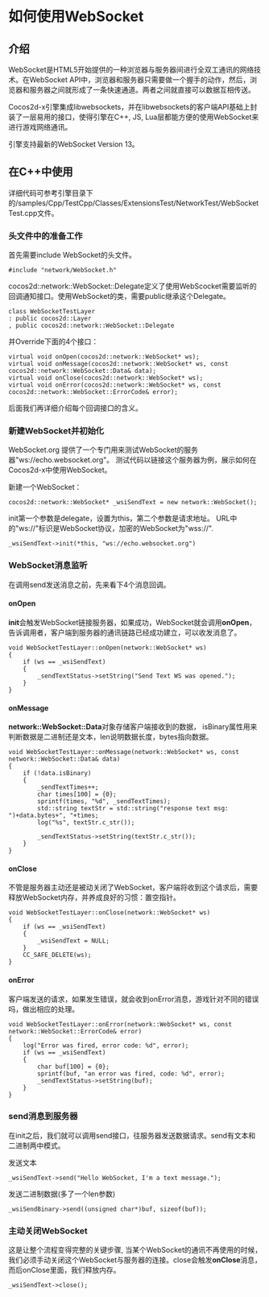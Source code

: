 # 如何使用WebSocket


## 介绍

WebSocket是HTML5开始提供的一种浏览器与服务器间进行全双工通讯的网络技术。在WebSocket API中，浏览器和服务器只需要做一个握手的动作，然后，浏览器和服务器之间就形成了一条快速通道。两者之间就直接可以数据互相传送。

Cocos2d-x引擎集成libwebsockets，并在libwebsockets的客户端API基础上封装了一层易用的接口，使得引擎在C++, JS, Lua层都能方便的使用WebSocket来进行游戏网络通讯。

引擎支持最新的WebSocket Version 13。

## 在C++中使用

详细代码可参考引擎目录下的/samples/Cpp/TestCpp/Classes/ExtensionsTest/NetworkTest/WebSocketTest.cpp文件。


### 头文件中的准备工作

首先需要include WebSocket的头文件。

```
#include "network/WebSocket.h"
```
  
cocos2d::network::WebSocket::Delegate定义了使用WebScocket需要监听的回调通知接口。使用WebSocket的类，需要public继承这个Delegate。

```
class WebSocketTestLayer
: public cocos2d::Layer
, public cocos2d::network::WebSocket::Delegate
```

并Override下面的4个接口：

```
virtual void onOpen(cocos2d::network::WebSocket* ws);
virtual void onMessage(cocos2d::network::WebSocket* ws, const cocos2d::network::WebSocket::Data& data);
virtual void onClose(cocos2d::network::WebSocket* ws);
virtual void onError(cocos2d::network::WebSocket* ws, const cocos2d::network::WebSocket::ErrorCode& error);
```

后面我们再详细介绍每个回调接口的含义。

### 新建WebSocket并初始化

WebSocket.org 提供了一个专门用来测试WebSocket的服务器"ws://echo.websocket.org"。
测试代码以链接这个服务器为例，展示如何在Cocos2d-x中使用WebSocket。

新建一个WebSocket：

```
cocos2d::network::WebSocket* _wsiSendText = new network::WebSocket();
```
init第一个参数是delegate，设置为this，第二个参数是请求地址。
URL中的"ws://"标识是WebSocket协议，加密的WebSocket为"wss://".

```
_wsiSendText->init(*this, "ws://echo.websocket.org")
```

### WebSocket消息监听

在调用send发送消息之前，先来看下4个消息回调。

#### onOpen

**init**会触发WebSocket链接服务器，如果成功，WebSocket就会调用**onOpen**，告诉调用者，客户端到服务器的通讯链路已经成功建立，可以收发消息了。

```
void WebSocketTestLayer::onOpen(network::WebSocket* ws)
{
	if (ws == _wsiSendText)
	{
		_sendTextStatus->setString("Send Text WS was opened.");
	}
}
```

#### onMessage

**network::WebSocket::Data**对象存储客户端接收到的数据，
isBinary属性用来判断数据是二进制还是文本，len说明数据长度，bytes指向数据。

```
void WebSocketTestLayer::onMessage(network::WebSocket* ws, const network::WebSocket::Data& data)
{
    if (!data.isBinary)
    {
        _sendTextTimes++;
        char times[100] = {0};
        sprintf(times, "%d", _sendTextTimes);
        std::string textStr = std::string("response text msg: ")+data.bytes+", "+times;
        log("%s", textStr.c_str());
        
        _sendTextStatus->setString(textStr.c_str());
    }
}
```

#### onClose

不管是服务器主动还是被动关闭了WebSocket，客户端将收到这个请求后，需要释放WebSocket内存，并养成良好的习惯：置空指针。

```
void WebSocketTestLayer::onClose(network::WebSocket* ws)
{
	if (ws == _wsiSendText)
	{
		_wsiSendText = NULL;
	}
	CC_SAFE_DELETE(ws);
}
```

#### onError

客户端发送的请求，如果发生错误，就会收到onError消息，游戏针对不同的错误吗，做出相应的处理。

```
void WebSocketTestLayer::onError(network::WebSocket* ws, const network::WebSocket::ErrorCode& error)
{
	log("Error was fired, error code: %d", error);
	if (ws == _wsiSendText)
	{
		char buf[100] = {0};
		sprintf(buf, "an error was fired, code: %d", error);
		_sendTextStatus->setString(buf);
	}
}
```

### send消息到服务器

在init之后，我们就可以调用send接口，往服务器发送数据请求。send有文本和二进制两中模式。

发送文本

```
_wsiSendText->send("Hello WebSocket, I'm a text message.");
```

发送二进制数据(多了一个len参数)

```
_wsiSendBinary->send((unsigned char*)buf, sizeof(buf));
```

### 主动关闭WebSocket

这是让整个流程变得完整的关键步骤, 当某个WebSocket的通讯不再使用的时候，我们必须手动关闭这个WebSocket与服务器的连接。close会触发**onClose**消息，而后onClose里面，我们释放内存。

```
_wsiSendText->close();
```